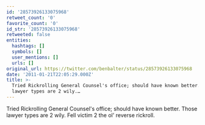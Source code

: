 ```yaml
---
id: '28573926133075968'
retweet_count: '0'
favorite_count: '0'
id_str: '28573926133075968'
retweeted: false
entities:
  hashtags: []
  symbols: []
  user_mentions: []
  urls: []
original_url: https://twitter.com/benbalter/status/28573926133075968
date: '2011-01-21T22:05:29.000Z'
title: >-
  Tried Rickrolling General Counsel's office; should have known better. Those
  lawyer types are 2 wily.…
---
```


Tried Rickrolling General Counsel's office; should have known better. Those lawyer types are 2 wily. Fell victim 2 the ol' reverse rickroll.